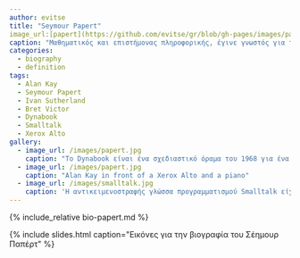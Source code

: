 ```yaml
---
author: evitse
title: "Seymour Papert"
image_url:[papert](https://github.com/evitse/gr/blob/gh-pages/images/papert.jpg)
caption: "Μαθηματικός και επιστήμονας πληροφορικής, έγινε γνωστός για τη συνεισφορά του στην κατανόηση της διαδικασίας μάθησης των παιδιών και στους τρόπους με τους οποίους η τεχνολογία μπορεί να υποστηρίξει τη μάθηση."
categories:
  - biography
  - definition
tags:
  - Alan Kay
  - Seymour Papert
  - Ivan Sutherland
  - Bret Victor
  - Dynabook
  - Smalltalk
  - Xerox Alto
gallery:
  - image_url: /images/papert.jpg
    caption: "Το Dynabook είναι ένα σχεδιαστικό όραμα του 1968 για ένα φορητό υπολογιστή τύπου τάμπλετ από τον Alan Kay που απευθύνεται σε παιδιά και μπορεί να προγραμματιστεί με στόχο την προσωπική έκφραση και την επεξεργασία της πληροφορίας"
  - image_url: /images/papert.jpg
    caption: "Alan Kay in front of a Xerox Alto and a piano"
  - image_url: /images/smalltalk.jpg
    caption: 'Η αντικειμενοστραφής γλώσσα προγραμματισμού Smalltalk είχε έμφαση σε οντότητες υψηλού επιπέδου και στην διάδραση με τον χρήστη και έτσι διευκόλυνε την κατασκευή και τις δοκιμές του λογισμικού που τελικά οδήγησε στους πρώτους επιτυχημένους εμπορικά επιτραπέζιους υπολογιστές'
---
```


{% include_relative bio-papert.md %}

{% include slides.html caption="Εικόνες για την βιογραφία του Σέημουρ Παπέρτ" %}


